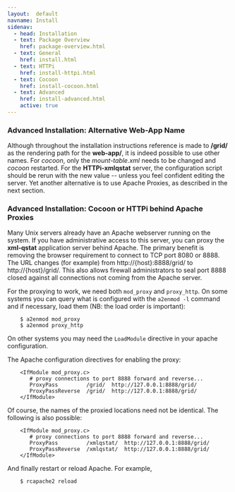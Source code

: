 ```yaml
---
layout:  default
navname: Install
sidenav:
  - head: Installation
  - text: Package Overview
    href: package-overview.html
  - text: General
    href: install.html
  - text: HTTPi
    href: install-httpi.html
  - text: Cocoon
    href: install-cocoon.html
  - text: Advanced
    href: install-advanced.html
    active: true
---
```


### Advanced Installation: Alternative Web-App Name

Although throughout the installation instructions reference is made to
**/grid/** as the rendering path for the **web-app/**, it is indeed
possible to use other names. For *cocoon*, only the *mount-table.xml* needs
to be changed and *cocoon* restarted. For the **HTTPi-xmlqstat** server, the
configuration script should be rerun with the new value -- unless you feel
confident editing the server. Yet another alternative is to use Apache
Proxies, as described in the next section.

### Advanced Installation: Cocoon or HTTPi behind Apache Proxies

Many Unix servers already have an Apache webserver running on the system. If
you have administrative access to this server, you can proxy the
**xml-qstat** application server behind Apache. The primary benefit is
removing the browser requirement to connect to TCP port 8080 or 8888. The
URL changes (for example) from http://{host}:8888/grid/ to
http://{host}/grid/. This also allows firewall administrators to seal
port 8888 closed against all connections not coming from the Apache server.

For the proxying to work, we need both `mod_proxy` and `proxy_http`. On some
systems you can query what is configured with the `a2enmod -l` command and
if necessary, load them (NB: the load order is important):

        $ a2enmod mod_proxy
        $ a2enmod proxy_http

On other systems you may need the `LoadModule` directive in your apache
configuration.

The Apache configuration directives for enabling the proxy:

        <IfModule mod_proxy.c>
           # proxy connections to port 8888 forward and reverse...
           ProxyPass         /grid/  http://127.0.0.1:8888/grid/
           ProxyPassReverse  /grid/  http://127.0.0.1:8888/grid/
        </IfModule>

Of course, the names of the proxied locations need not be identical. The
following is also possible:

        <IfModule mod_proxy.c>
           # proxy connections to port 8888 forward and reverse...
           ProxyPass         /xmlqstat/  http://127.0.0.1:8888/grid/
           ProxyPassReverse  /xmlqstat/  http://127.0.0.1:8888/grid/
        </IfModule>

And finally restart or reload Apache. For example,

        $ rcapache2 reload

